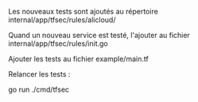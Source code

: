 Les nouveaux tests sont ajoutés au répertoire internal/app/tfsec/rules/alicloud/

Quand un nouveau service est testé, l'ajouter au fichier internal/app/tfsec/rules/init.go

Ajouter les tests au fichier example/main.tf

Relancer les tests :

go run ./cmd/tfsec
